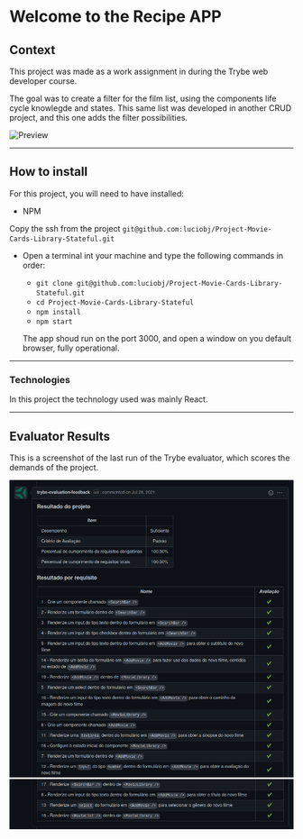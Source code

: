 # Welcome to the Recipe APP

## Context

This project was made as a work assignment in during the Trybe web developer course.


The goal was to create a filter for the film list, using the components life cycle knowlegde and states. This same list was developed in another CRUD project, and this one adds the filter possibilities.

![Preview](./preview.gif)

---

## How to install

For this project, you will need to have installed:
- NPM

Copy the ssh from the project `git@github.com:luciobj/Project-Movie-Cards-Library-Stateful.git`

* Open a terminal int your machine and type the following commands in order:

  * `git clone git@github.com:luciobj/Project-Movie-Cards-Library-Stateful.git`
  * `cd Project-Movie-Cards-Library-Stateful`
  * `npm install`
  * `npm start`

  The app shoud run on the port 3000, and open a window on you default browser, fully operational.

---

### Technologies

In this project the technology used was mainly React.

---

## Evaluator Results

This is a screenshot of the last run of the Trybe evaluator, which scores the demands of the project.

![Evaluator Results 1](./public/images/evaluator-results-1.png)
![Evaluator Results 2](./public/images/evaluator-results-2.png)
